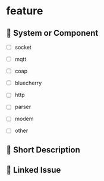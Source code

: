 <!--
❗ Do not change the title — it will be automatically updated via GitHub Actions.
-->

# feature

## 🧩 System or Component


- [ ] socket  
- [ ] mqtt  
- [ ] coap  
- [ ] bluecherry  
- [ ] http  
- [ ] parser  
- [ ] modem  
- [ ] other  


## 📝 Short Description

<!-- A short, imperative summary of the change -->

## 🧪 Linked Issue

<!-- Optional: Link to the issue this PR addresses -->


